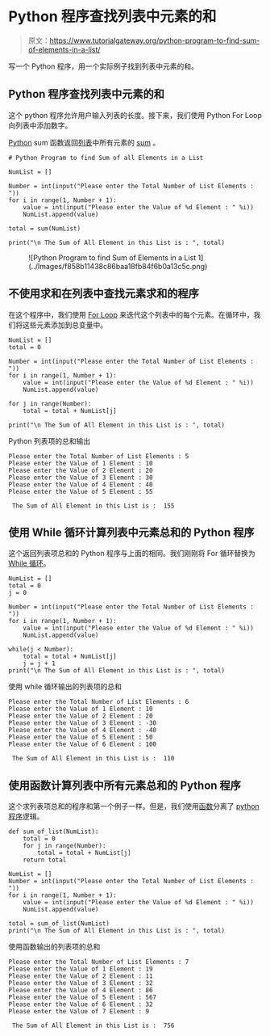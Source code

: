 # Python 程序查找列表中元素的和

> 原文：<https://www.tutorialgateway.org/python-program-to-find-sum-of-elements-in-a-list/>

写一个 Python 程序，用一个实际例子找到列表中元素的和。

## Python 程序查找列表中元素的和

这个 python 程序允许用户输入列表的长度。接下来，我们使用 Python For Loop 向列表中添加数字。

[Python](https://www.tutorialgateway.org/python-tutorial/) sum 函数返回[列表](https://www.tutorialgateway.org/python-list/)中所有元素的 [sum](https://www.tutorialgateway.org/python-fsum/) 。

```
# Python Program to find Sum of all Elements in a List

NumList = []

Number = int(input("Please enter the Total Number of List Elements : "))
for i in range(1, Number + 1):
    value = int(input("Please enter the Value of %d Element : " %i))
    NumList.append(value)

total = sum(NumList)

print("\n The Sum of All Element in this List is : ", total)
```

<figure class="wp-block-image">![Python Program to find Sum of Elements in a List 1](../Images/f858b11438c86baa18fb84f6b0a13c5c.png)</figure>

## 不使用求和在列表中查找元素求和的程序

在这个程序中，我们使用 [For Loop](https://www.tutorialgateway.org/python-for-loop/) 来迭代这个列表中的每个元素。在循环中，我们将这些元素添加到总变量中。

```
NumList = []
total = 0

Number = int(input("Please enter the Total Number of List Elements : "))
for i in range(1, Number + 1):
    value = int(input("Please enter the Value of %d Element : " %i))
    NumList.append(value)

for j in range(Number):
    total = total + NumList[j]

print("\n The Sum of All Element in this List is : ", total)
```

Python 列表项的总和输出

```
Please enter the Total Number of List Elements : 5
Please enter the Value of 1 Element : 10
Please enter the Value of 2 Element : 20
Please enter the Value of 3 Element : 30
Please enter the Value of 4 Element : 40
Please enter the Value of 5 Element : 55

 The Sum of All Element in this List is :  155
```

## 使用 While 循环计算列表中元素总和的 Python 程序

这个返回列表项总和的 Python 程序与上面的相同。我们刚刚将 For 循环替换为 [While 循环](https://www.tutorialgateway.org/python-while-loop/)。

```
NumList = []
total = 0
j = 0

Number = int(input("Please enter the Total Number of List Elements : "))
for i in range(1, Number + 1):
    value = int(input("Please enter the Value of %d Element : " %i))
    NumList.append(value)

while(j < Number):
    total = total + NumList[j]
    j = j + 1
print("\n The Sum of All Element in this List is : ", total)
```

使用 while 循环输出的列表项的总和

```
Please enter the Total Number of List Elements : 6
Please enter the Value of 1 Element : 10
Please enter the Value of 2 Element : 20
Please enter the Value of 3 Element : -30
Please enter the Value of 4 Element : -40
Please enter the Value of 5 Element : 50
Please enter the Value of 6 Element : 100

 The Sum of All Element in this List is :  110
```

## 使用函数计算列表中所有元素总和的 Python 程序

这个求列表项总和的程序和第一个例子一样。但是，我们使用[函数](https://www.tutorialgateway.org/functions-in-python/)分离了 [python 程序](https://www.tutorialgateway.org/python-programming-examples/)逻辑。

```
def sum_of_list(NumList):
    total = 0
    for j in range(Number):
        total = total + NumList[j]
    return total

NumList = []
Number = int(input("Please enter the Total Number of List Elements : "))
for i in range(1, Number + 1):
    value = int(input("Please enter the Value of %d Element : " %i))
    NumList.append(value)

total = sum_of_list(NumList)
print("\n The Sum of All Element in this List is : ", total)
```

使用函数输出的列表项的总和

```
Please enter the Total Number of List Elements : 7
Please enter the Value of 1 Element : 19
Please enter the Value of 2 Element : 11
Please enter the Value of 3 Element : 32
Please enter the Value of 4 Element : 86
Please enter the Value of 5 Element : 567
Please enter the Value of 6 Element : 32
Please enter the Value of 7 Element : 9

 The Sum of All Element in this List is :  756
```